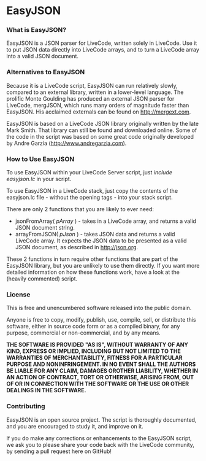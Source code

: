 EasyJSON
========

### What is EasyJSON?
EasyJSON is a JSON parser for LiveCode, written solely in LiveCode. Use it to put JSON data directly into LiveCode arrays, and to turn a LiveCode array into a valid JSON document.

### Alternatives to EasyJSON
Because it is a LiveCode script, EasyJSON can run relatively slowly, compared to an external library, written in a lower-level language. The prolific Monte Goulding has produced an external JSON parser for LiveCode, mergJSON, which runs many orders of magnitude faster than EasyJSON. His acclaimed externals can be found on http://mergext.com.

EasyJSON is based on a LiveCode JSON library originally written by the late Mark Smith. That library can still be found and downloaded online. Some of the code in the script was based on some great code originally developed by Andre Garzia (http://www.andregarzia.com).

### How to Use EasyJSON
To use EasyJSON within your LiveCode Server script, just _include easyjson.lc_ in your script.

To use EasyJSON in a LiveCode stack, just copy the contents of the easyjson.lc file - without the opening _<?lc_ and the closing _?>_ tags - into your stack script. 

There are only 2 functions that you are likely to ever need:

  * jsonFromArray( _pArray_ ) - takes in a LiveCode array, and returns a valid JSON document string.
  * arrayFromJSON( _pJson_ ) - takes JSON data and returns a valid LiveCode array. It expects the JSON data to be presented as a valid JSON document, as described in http://json.org.

These 2 functions in turn require other functions that are part of the EasyJSON library, but you are unlikely to use them directly. If you want more detailed information on how these functions work, have a look at the (heavily commented) script.

### License
This is free and unencumbered software released into the public domain.

Anyone is free to copy, modify, publish, use, compile, sell, or distribute this software, either in source code form or as a compiled binary, for any purpose, commercial or non-commercial, and by any means.

__THE SOFTWARE IS PROVIDED "AS IS", WITHOUT WARRANTY OF ANY KIND, EXPRESS OR IMPLIED, INCLUDING BUT NOT LIMITED TO THE WARRANTIES OF MERCHANTABILITY, FITNESS FOR A PARTICULAR PURPOSE AND NONINFRINGEMENT. IN NO EVENT SHALL THE AUTHORS BE LIABLE FOR ANY CLAIM, DAMAGES OROTHER LIABILITY, WHETHER IN AN ACTION OF CONTRACT, TORT OR OTHERWISE, ARISING FROM, OUT OF OR IN CONNECTION WITH THE SOFTWARE OR THE USE OR OTHER DEALINGS IN THE SOFTWARE.__

### Contributing
EasyJSON is an open source project. The script is thoroughly documented, and you are encouraged to study it, and improve on it.

If you do make any corrections or enhancements to the EasyJSON script, we ask you to please share your code back with the LiveCode community, by sending a pull request here on GitHub!

